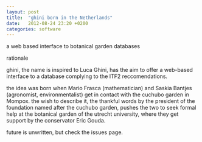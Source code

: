 ```yaml
---
layout: post
title:  "ghini born in the Netherlands"
date:   2012-08-24 23:20 +0200
categories: software
---
```


a web based interface to botanical garden databases

rationale

ghini, the name is inspired to Luca Ghini, has the aim to offer a web-based
interface to a database complying to the ITF2 reccomendations.

the idea was born when Mario Frasca (mathematician) and
Saskia Bantjes (agronomist, environmentalist) get in contact with the
cuchubo garden in Mompox.  the wish to describe it, the thankful words by the
president of the foundation named after the cuchubo garden, pushes the two
to seek formal help at the botanical garden of the utrecht university, where
they get support by the conservator Eric Gouda.

future is unwritten, but check the issues page. 